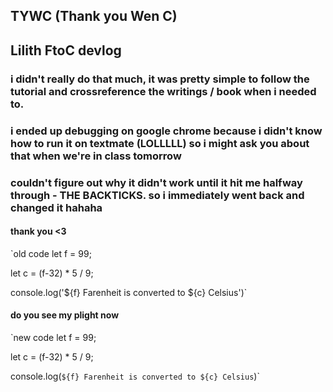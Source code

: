 ## TYWC (Thank you Wen C)
## Lilith FtoC devlog
### i didn't really do that much, it was pretty simple to follow the tutorial and crossreference the writings / book when i needed to.
### i ended up debugging on google chrome because i didn't know how to run it on textmate (LOLLLLL) so i might ask you about that when we're in class tomorrow
### couldn't figure out why it didn't work until it hit me halfway through - THE BACKTICKS. so i immediately went back and changed it hahaha

#### thank you <3 

`old code
let f = 99;

let c = (f-32) * 5 / 9;

console.log('${f} Farenheit is converted to ${c} Celsius')`

#### do you see my plight now

`new code
let f = 99;

let c = (f-32) * 5 / 9;

console.log(`${f} Farenheit is converted to ${c} Celsius`)`
